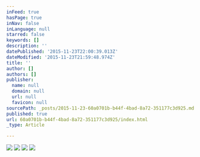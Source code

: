 ```yaml
---
inFeed: true
hasPage: true
inNav: false
inLanguage: null
starred: false
keywords: []
description: ''
datePublished: '2015-11-23T22:00:39.013Z'
dateModified: '2015-11-23T21:59:48.974Z'
title: ''
author: []
authors: []
publisher:
  name: null
  domain: null
  url: null
  favicon: null
sourcePath: _posts/2015-11-23-60a0701b-b44f-4bad-8a72-351177c3d925.md
published: true
url: 60a0701b-b44f-4bad-8a72-351177c3d925/index.html
_type: Article

---
```

![](https://the-grid-user-content.s3-us-west-2.amazonaws.com/e53d1c95-1af5-4fdd-8f13-b9ead326b788.jpg)
![](https://the-grid-user-content.s3-us-west-2.amazonaws.com/86704583-bd07-42c9-b94c-3322c9fb5a80.jpg)
![](https://the-grid-user-content.s3-us-west-2.amazonaws.com/c491510d-1bd0-4df0-9906-cb328e3ae8a2.jpg)
![](https://the-grid-user-content.s3-us-west-2.amazonaws.com/e03aafa9-8df1-434a-84f1-4f6ed276ef5d.jpg)